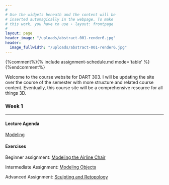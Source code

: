 ```yaml
---
#
# Use the widgets beneath and the content will be
# inserted automagically in the webpage. To make
# this work, you have to use › layout: frontpage
#
layout: page
header_image: "/uploads/abstract-001-render6.jpg"
header:
  image_fullwidth: "/uploads/abstract-001-render6.jpg"
---
```

{%comment%}{% include assignment-schedule.md mode='table' %}{%endcomment%}

Welcome to the course website for DART 303. I will be updating the site over the course of the semester with more structure and related course content. Eventually, this course site will be a comprehensive resource for all things 3D.

### Week 1

---

#### Lecture Agenda

[Modeling]({{site.baseurl}}/agenda/modeling/)

#### Exercises

Beginner assignment: [Modeling the Airline Chair]({{site.baseurl}}/assignments/modeling-the-airline-chair.html)

Intermediate Assignment: [Modeling Objects]({{site.baseurl}}/assignments/modeling-objects.html)

Advanced Assignment: [Sculpting and Retopology]({{site.baseurl}}/assignments/sculpting-and-retopology.html)